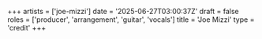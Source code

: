 +++
artists = ['joe-mizzi']
date = '2025-06-27T03:00:37Z'
draft = false
roles = ['producer', 'arrangement', 'guitar', 'vocals']
title = 'Joe Mizzi'
type = 'credit'
+++

